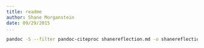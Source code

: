 ```yaml
---
title: readme
author: Shane Morganstein
date: 09/29/2015
...
```


```bash
pandoc -S --filter pandoc-citeproc shanereflection.md -o shanereflection.html

```
